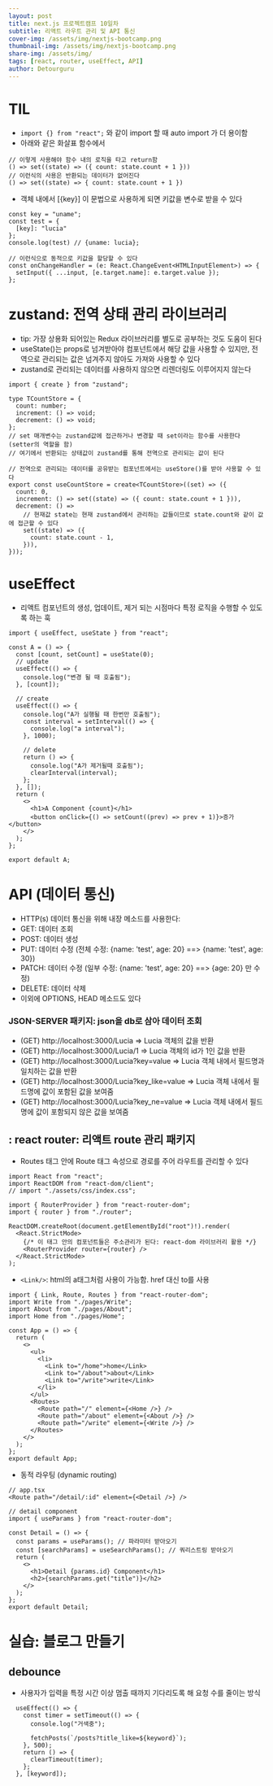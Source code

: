 ```yaml
---
layout: post
title: next.js 프로젝트캠프 10일차
subtitle: 리액트 라우트 관리 및 API 통신
cover-img: /assets/img/nextjs-bootcamp.png
thumbnail-img: /assets/img/nextjs-bootcamp.png
share-img: /assets/img/
tags: [react, router, useEffect, API]
author: Detourguru
---
```


# TIL

- `import {} from "react";` 와 같이 import 할 때 auto import 가 더 용이함
- 아래와 같은 화살표 함수에서

```
// 이렇게 사용해야 함수 내의 로직을 타고 return함
() => set((state) => ({ count: state.count + 1 }))
// 이런식의 사용은 반환되는 데이터가 없어진다
() => set((state) => { count: state.count + 1 })
```

- 객체 내에서 [{key}] 이 문법으로 사용하게 되면 키값을 변수로 받을 수 있다

```
const key = "uname";
const test = {
  [key]: "lucia"
};
console.log(test) // {uname: lucia};

// 이런식으로 동적으로 키값을 할당할 수 있다
const onChangeHandler = (e: React.ChangeEvent<HTMLInputElement>) => {
  setInput({ ...input, [e.target.name]: e.target.value });
};

```

# zustand: 전역 상태 관리 라이브러리

- tip: 가장 상용화 되어있는 Redux 라이브러리를 별도로 공부하는 것도 도움이 된다
- useState()는 props로 넘겨받아야 컴포넌트에서 해당 값을 사용할 수 있지만, 전역으로 관리되는 값은 넘겨주지 않아도 가져와 사용할 수 있다
- zustand로 관리되는 데이터를 사용하지 않으면 리렌더링도 이루어지지 않는다

```
import { create } from "zustand";

type TCountStore = {
  count: number;
  increment: () => void;
  decrement: () => void;
};
// set 매개변수는 zustand값에 접근하거나 변경할 때 set이라는 함수를 사용한다 (setter의 역할을 함)
// 여기에서 반환되는 상태값이 zustand를 통해 전역으로 관리되는 값이 된다

// 전역으로 관리되는 데이터를 공유받는 컴포넌트에서는 useStore()를 받아 사용할 수 있다
export const useCountStore = create<TCountStore>((set) => ({
  count: 0,
  increment: () => set((state) => ({ count: state.count + 1 })),
  decrement: () =>
    // 현재값 state는 현재 zustand에서 관리하는 값들이므로 state.count와 같이 값에 접근할 수 있다
    set((state) => ({
      count: state.count - 1,
    })),
}));
```

# useEffect

- 리액트 컴포넌트의 생성, 업데이트, 제거 되는 시점마다 특정 로직을 수행할 수 있도록 하는 훅

```
import { useEffect, useState } from "react";

const A = () => {
  const [count, setCount] = useState(0);
  // update
  useEffect(() => {
    console.log("변경 될 때 호출됨");
  }, [count]);

  // create
  useEffect(() => {
    console.log("A가 실행될 때 한번만 호출됨");
    const interval = setInterval(() => {
      console.log("a interval");
    }, 1000);

    // delete
    return () => {
      console.log("A가 제거될때 호출됨");
      clearInterval(interval);
    };
  }, []);
  return (
    <>
      <h1>A Component {count}</h1>
      <button onClick={() => setCount((prev) => prev + 1)}>증가</button>
    </>
  );
};

export default A;
```

# API (데이터 통신)

- HTTP(s) 데이터 통신을 위해 내장 메소드를 사용한다:
- GET: 데이터 조회
- POST: 데이터 생성
- PUT: 데이터 수정 (전체 수정: {name: 'test', age: 20} ==> {name: 'test', age: 30})
- PATCH: 데이터 수정 (일부 수정: {name: 'test', age: 20} ==> {age: 20} 만 수정)
- DELETE: 데이터 삭제
- 이외에 OPTIONS, HEAD 메소드도 있다

### JSON-SERVER 패키지: json을 db로 삼아 데이터 조회

- (GET) http://localhost:3000/Lucia => Lucia 객체의 값을 반환
- (GET) http://localhost:3000/Lucia/1 => Lucia 객체의 id가 1인 값을 반환
- (GET) http://localhost:3000/Lucia?key=value => Lucia 객체 내에서 필드명과 일치하는 값을 반환
- (GET) http://localhost:3000/Lucia?key_like=value => Lucia 객체 내에서 필드명에 값이 포함된 값을 보여줌
- (GET) http://localhost:3000/Lucia?key_ne=value => Lucia 객체 내에서 필드명에 값이 포함되지 않은 값을 보여줌

## : react router: 리액트 route 관리 패키지

- Routes 태그 안에 Route 태그 속성으로 경로를 주어 라우트를 관리할 수 있다

```
import React from "react";
import ReactDOM from "react-dom/client";
// import "./assets/css/index.css";

import { RouterProvider } from "react-router-dom";
import { router } from "./router";

ReactDOM.createRoot(document.getElementById("root")!).render(
  <React.StrictMode>
    {/* 이 태그 안의 컴포넌트들은 주소관리가 된다: react-dom 라이브러리 활용 */}
    <RouterProvider router={router} />
  </React.StrictMode>
);
```

- `<Link/>`: html의 a태그처럼 사용이 가능함. href 대신 to를 사용

```
import { Link, Route, Routes } from "react-router-dom";
import Write from "./pages/Write";
import About from "./pages/About";
import Home from "./pages/Home";

const App = () => {
  return (
    <>
      <ul>
        <li>
          <Link to="/home">home</Link>
          <Link to="/about">about</Link>
          <Link to="/write">write</Link>
        </li>
      </ul>
      <Routes>
        <Route path="/" element={<Home />} />
        <Route path="/about" element={<About />} />
        <Route path="/write" element={<Write />} />
      </Routes>
    </>
  );
};
export default App;
```

- 동적 라우팅 (dynamic routing)

```
// app.tsx
<Route path="/detail/:id" element={<Detail />} />

// detail component
import { useParams } from "react-router-dom";

const Detail = () => {
  const params = useParams(); // 파라미터 받아오기
  const [searchParams] = useSearchParams(); // 쿼리스트링 받아오기
  return (
    <>
      <h1>Detail {params.id} Component</h1>
      <h2>{searchParams.get("title")}</h2>
    </>
  );
};
export default Detail;
```

# 실습: 블로그 만들기

## debounce

- 사용자가 입력을 특정 시간 이상 멈출 때까지 기다리도록 해 요청 수를 줄이는 방식

```
  useEffect(() => {
    const timer = setTimeout(() => {
      console.log("거색중");

      fetchPosts(`/posts?title_like=${keyword}`);
    }, 500);
    return () => {
      clearTimeout(timer);
    };
  }, [keyword]);
```
